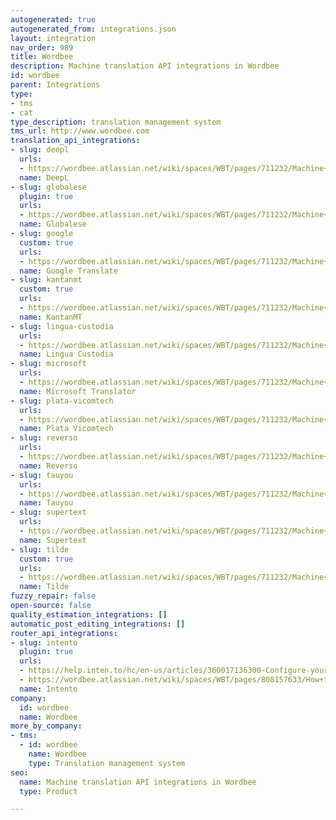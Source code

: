 ```yaml
---
autogenerated: true
autogenerated_from: integrations.json
layout: integration
nav_order: 989
title: Wordbee
description: Machine translation API integrations in Wordbee
id: wordbee
parent: Integrations
type:
- tms
- cat
type_description: translation management system
tms_url: http://www.wordbee.com
translation_api_integrations:
- slug: deepl
  urls:
  - https://wordbee.atlassian.net/wiki/spaces/WBT/pages/711232/Machine+Translation+Settings
  name: DeepL
- slug: globalese
  plugin: true
  urls:
  - https://wordbee.atlassian.net/wiki/spaces/WBT/pages/711232/Machine+Translation+Settings
  name: Globalese
- slug: google
  custom: true
  urls:
  - https://wordbee.atlassian.net/wiki/spaces/WBT/pages/711232/Machine+Translation+Settings
  name: Google Translate
- slug: kantanmt
  custom: true
  urls:
  - https://wordbee.atlassian.net/wiki/spaces/WBT/pages/711232/Machine+Translation+Settings
  name: KantanMT
- slug: lingua-custodia
  urls:
  - https://wordbee.atlassian.net/wiki/spaces/WBT/pages/711232/Machine+Translation+Settings
  name: Lingua Custodia
- slug: microsoft
  urls:
  - https://wordbee.atlassian.net/wiki/spaces/WBT/pages/711232/Machine+Translation+Settings
  name: Microsoft Translator
- slug: plata-vicomtech
  urls:
  - https://wordbee.atlassian.net/wiki/spaces/WBT/pages/711232/Machine+Translation+Settings
  name: Plata Vicomtech
- slug: reverso
  urls:
  - https://wordbee.atlassian.net/wiki/spaces/WBT/pages/711232/Machine+Translation+Settings
  name: Reverso
- slug: tauyou
  urls:
  - https://wordbee.atlassian.net/wiki/spaces/WBT/pages/711232/Machine+Translation+Settings
  name: Tauyou
- slug: supertext
  urls:
  - https://wordbee.atlassian.net/wiki/spaces/WBT/pages/711232/Machine+Translation+Settings
  name: Supertext
- slug: tilde
  custom: true
  urls:
  - https://wordbee.atlassian.net/wiki/spaces/WBT/pages/711232/Machine+Translation+Settings
  name: Tilde
fuzzy_repair: false
open-source: false
quality_estimation_integrations: []
automatic_post_editing_integrations: []
router_api_integrations:
- slug: intento
  plugin: true
  urls:
  - https://help.inten.to/hc/en-us/articles/360017136300-Configure-your-Intento-connector-in-Wordbee
  - https://wordbee.atlassian.net/wiki/spaces/WBT/pages/808157633/How+to+machine+translate+with+Intento+API
  name: Intento
company:
  id: wordbee
  name: Wordbee
more_by_company:
- tms:
  - id: wordbee
    name: Wordbee
    type: Translation management system
seo:
  name: Machine translation API integrations in Wordbee
  type: Product

---
```


